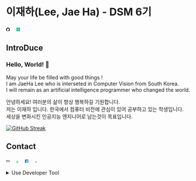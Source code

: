# 이재하(Lee, Jae Ha) - DSM 6기   
<a href="github.com/CV-JaeHa"><img src = "github.png" width="2%"></a>　
<a href="velog.io/@taki0412" target="_blank"><img src = "velog.jpg" width="2%"></a>　

## IntroDuce
### Hello, World! 👋
May your life be filled with good things !   
I am JaeHa Lee who is interseted in Computer Vision from South Korea.   
I will remain as an artificial intelligence programmer who changed the world.   
   
   
안녕하세요! 여러분의 삶이 항상 행복하길 기원합니다.   
저는 이재하 입니다. 한국에서 컴퓨터 비전에 관심이 있어 공부하고 있는 학생입니다.   
세상을 변화시킨 인공지능 엔지니어로 남는것이 목표입니다.  

[![GitHub Streak](https://github-readme-streak-stats.herokuapp.com?user=CV-JaeHa&theme=onedark_duo&hide_border=true&background=21262D&stroke=FFFFFF&currStreakNum=DDDDDD&sideNums=DDDDDD&ring=1C40DD&fire=4BDDD1)](https://git.io/streak-stats)

## Contact
<img src = "gmail.png" width="2%">　
<img src = "naver.png" width="1%">　
<img src = "facebook.png" width="2%">　
<img src = "instargram.png" width="1%">　
</br>

<details>
<summary>Use Developer Tool</summary>
<div markdown="1">

### Skill  
<img src = "python.png" width="1%">　
<img src = "pytorch.png" width="1%">　
<img src = "opencv.png" width="1%">　
<img src = "pandas.png" width="1%">

### Environment
#### IDE
<img src = "pycharm.png" width="1%">　
<img src = "vscode.png" width="1%">　
<img src = "jupyter.png" width="1%">

#### OS
<img src = "macos.png" width="1%">　
<img src = "ubuntu.png" width=1%">　
<img src = "windows.png" width="1%">　

#### Virtual Environment
<img src = "docker.png" width="1%">　
<img src = "anaconda.png" width="1%">　